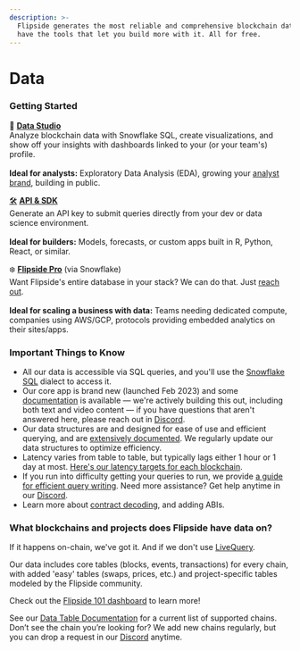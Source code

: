 ```yaml
---
description: >-
  Flipside generates the most reliable and comprehensive blockchain data. And we
  have the tools that let you build more with it. All for free.
---
```


# Data

### Getting Started

🌲 [**Data Studio**](https://flipsidecrypto.xyz/)\
Analyze blockchain data with Snowflake SQL, create visualizations, and show off your insights with dashboards linked to your (or your team's) profile. \
\
**Ideal for analysts:** Exploratory Data Analysis (EDA), growing your [analyst brand](https://flipsidecrypto.xyz/discover/analysts), building in public.

[🛠️](https://emojipedia.org/hammer-and-wrench) [**API & SDK**](https://flipsidecrypto.xyz/settings/api)\
Generate an API key to submit queries directly from your dev or data science environment.\
\
**Ideal for builders:** Models, forecasts, or custom apps built in R, Python, React, or similar.

❄️ [**Flipside Pro**](https://data.flipsidecrypto.com) (via Snowflake)\
Want Flipside's entire database in your stack? We can do that. Just [reach out](https://data.flipsidecrypto.xyz/).\
\
**Ideal for scaling a business with data:** Teams needing dedicated compute, companies using AWS/GCP, protocols providing embedded analytics on their sites/apps.

### Important Things to Know

* All our data is accessible via SQL queries, and you'll use the [Snowflake SQL](../../data/data-products/data-studio-sql-analysts/studio-in-depth/query-editor/pro-tips-for-querying.md#using-snowflake-sql) dialect to access it.
* Our core app is brand new (launched Feb 2023) and some [documentation](../../data/data-products/data-studio-sql-analysts/) is available — we're actively building this out, including both text and video content — if you have questions that aren't answered here, please reach out in [Discord](https://discord.gg/ZmU3jQuu6W).
* Our data structures are and designed for ease of use and efficient querying, and are [extensively documented](../../data/flipside-data/data-table-documentation.md). We regularly update our data structures to optimize efficiency.
* Latency varies from table to table, but typically lags either 1 hour or 1 day at most. [Here's our latency targets for each blockchain](https://docs.flipsidecrypto.xyz/data/flipside-data/table-freshness-targets).
* If you run into difficulty getting your queries to run, we provide [a guide for efficient query writing](../../data/data-products/data-studio-sql-analysts/studio-in-depth/query-editor/pro-tips-for-querying.md#writing-efficient-queries). Need more assistance? Get help anytime in our [Discord](https://discord.gg/ZmU3jQuu6W).
* Learn more about [contract decoding](../../data/flipside-data/contribute-to-our-data/contract-decoding-and-abis.md), and adding ABIs.

### What blockchains and projects does Flipside have data on?

If it happens on-chain, we've got it. And if we don't use [LiveQuery](https://docs.flipsidecrypto.xyz/products/get-started).

Our data includes core tables (blocks, events, transactions) for every chain, with added 'easy' tables (swaps, prices, etc.) and project-specific tables modeled by the Flipside community.&#x20;

Check out the [Flipside 101 dashboard](https://flipsidecrypto.xyz/charliemarketplace/flipside-101-ll5imK) to learn more!

See our [Data Table Documentation](../../data/flipside-data/data-table-documentation.md) for a current list of supported chains. Don’t see the chain you’re looking for? We add new chains regularly, but you can drop a request in our [Discord](https://discord.gg/ZmU3jQuu6W) anytime.
